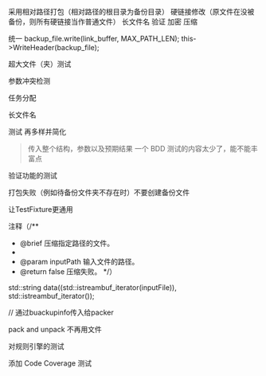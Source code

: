 采用相对路径打包（相对路径的根目录为备份目录）
硬链接修改（原文件在没被备份，则所有硬链接当作普通文件）
长文件名
验证
加密
压缩

统一
backup_file.write(link_buffer, MAX_PATH_LEN);
this->WriteHeader(backup_file);

超大文件（夹）测试

参数冲突检测

任务分配

长文件名

测试 再多样并简化
> 传入整个结构，参数以及预期结果
> 一个 BDD 测试的内容太少了，能不能丰富点

 验证功能的测试

打包失败（例如待备份文件夹不存在时）不要创建备份文件

让TestFixture更通用

注释（/**
 * @brief 压缩指定路径的文件。
 * 
 * @param inputPath 输入文件的路径。
 * @return false 压缩失败。
 */）

 std::string data((std::istreambuf_iterator<char>(inputFile)), std::istreambuf_iterator<char>());

 // 通过buackupinfo传入给packer

 pack and unpack 不再用文件

对规则引擎的测试

添加 Code Coverage 测试

